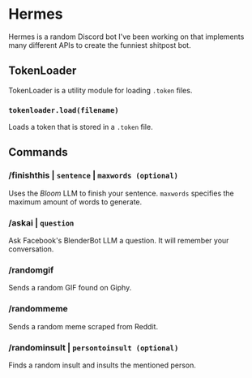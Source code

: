 # Hermes
Hermes is a random Discord bot I've been working on that implements many different APIs to create the funniest shitpost bot. 

## TokenLoader
TokenLoader is a utility module for loading `.token` files.

### `tokenloader.load(filename)`
Loads a token that is stored in a `.token` file.

## Commands

### /finishthis | `sentence` | `maxwords (optional)`
Uses the *Bloom* LLM to finish your sentence. `maxwords` specifies the maximum amount of words to generate.

### /askai | `question`
Ask Facebook's BlenderBot LLM a question. It will remember your conversation.

### /randomgif
Sends a random GIF found on Giphy.

### /randommeme
Sends a random meme scraped from Reddit.

### /randominsult | `persontoinsult (optional)`
Finds a random insult and insults the mentioned person.